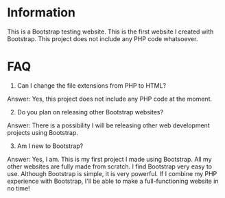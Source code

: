 # Information
This is a Bootstrap testing website. This is the first website I created with Bootstrap. This project does not include any PHP code whatsoever.

# FAQ
1. Can I change the file extensions from PHP to HTML?

Answer: Yes, this project does not include any PHP code at the moment.

2. Do you plan on releasing other Bootstrap websites?

Answer: There is a possibility I will be releasing other web development projects using Bootstrap.

3. Am I new to Bootstrap?

Answer: Yes, I am. This is my first project I made using Bootstrap. All my other websites are fully made from scratch. I find Bootstrap very easy to use. Although Bootstrap is simple, it is very powerful. If I combine my PHP experience with Bootstrap, I'll be able to make a full-functioning website in no time!